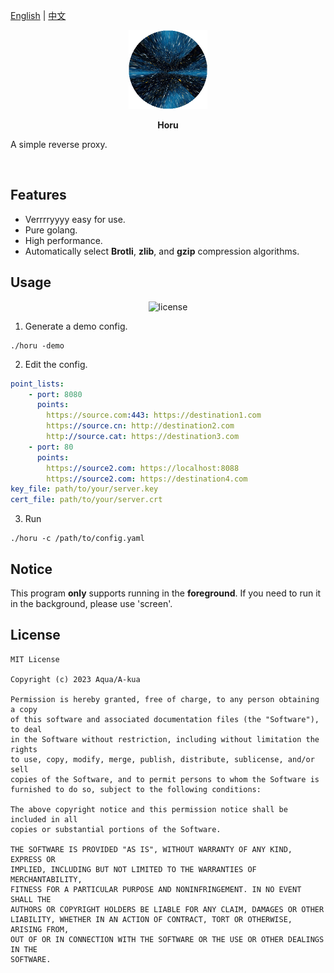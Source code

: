<p>
    <a href="README.md">English</a>
    | <a href="README_CN.md">中文</a>
</p>
<p align="center"><img src="https://github.com/AquaApps/AkuaX/blob/main/assets/horu_circle.png?raw=true" alt="1600" width="25%"/></p>
<p align="center">
    <strong>Horu</strong>
    <br>
    <p>A simple reverse proxy.</a>
    <br>
</p>
<br>


## Features

- Verrrryyyy easy for use.
- Pure golang.
- High performance.
- Automatically select **Brotli**, **zlib**, and **gzip** compression algorithms.

## Usage

<p align="center">
    <img src="https://img.shields.io/badge/license-MIT-blue" alt="license"/>
</p>

1. Generate a demo config.

```shell
./horu -demo
```

2. Edit the config.

```yaml
point_lists:
    - port: 8080
      points:
        https://source.com:443: https://destination1.com
        https://source.cn: http://destination2.com
        http://source.cat: https://destination3.com
    - port: 80
      points:
        https://source2.com: https://localhost:8088
        https://source2.com: https://destination4.com
key_file: path/to/your/server.key
cert_file: path/to/your/server.crt
```

3. Run

```shell
./horu -c /path/to/config.yaml
```

## Notice

This program **only** supports running in the **foreground**. If you need to run it in the background, please use 'screen'.

## License

```
MIT License

Copyright (c) 2023 Aqua/A-kua

Permission is hereby granted, free of charge, to any person obtaining a copy
of this software and associated documentation files (the "Software"), to deal
in the Software without restriction, including without limitation the rights
to use, copy, modify, merge, publish, distribute, sublicense, and/or sell
copies of the Software, and to permit persons to whom the Software is
furnished to do so, subject to the following conditions:

The above copyright notice and this permission notice shall be included in all
copies or substantial portions of the Software.

THE SOFTWARE IS PROVIDED "AS IS", WITHOUT WARRANTY OF ANY KIND, EXPRESS OR
IMPLIED, INCLUDING BUT NOT LIMITED TO THE WARRANTIES OF MERCHANTABILITY,
FITNESS FOR A PARTICULAR PURPOSE AND NONINFRINGEMENT. IN NO EVENT SHALL THE
AUTHORS OR COPYRIGHT HOLDERS BE LIABLE FOR ANY CLAIM, DAMAGES OR OTHER
LIABILITY, WHETHER IN AN ACTION OF CONTRACT, TORT OR OTHERWISE, ARISING FROM,
OUT OF OR IN CONNECTION WITH THE SOFTWARE OR THE USE OR OTHER DEALINGS IN THE
SOFTWARE.
```